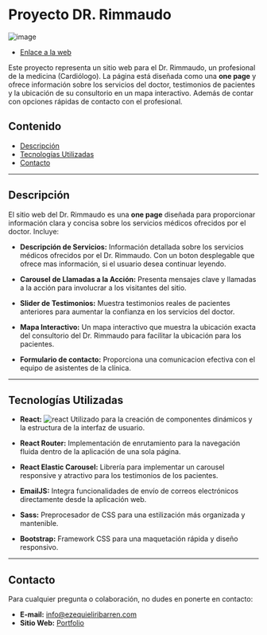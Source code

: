 # Proyecto DR. Rimmaudo 
![image](https://github.com/ezequieliribarren/Dr.Rimmaudo/assets/105462718/9857cc86-2ce4-4245-b110-c64cb4b571be)
- [Enlace a la web](https://www.drdiegobrimmaudo.com.ar/)


Este proyecto representa un sitio web para el Dr. Rimmaudo, un profesional de la medicina (Cardiólogo). La página está diseñada como una **one page** y ofrece información sobre los servicios del doctor, testimonios de pacientes y la ubicación de su consultorio en un mapa interactivo. Además de contar con opciones rápidas de contacto con el profesional.

## Contenido

- [Descripción](#descripción)
- [Tecnologías Utilizadas](#tecnologías-utilizadas)
- [Contacto](#contacto)

---


## Descripción

El sitio web del Dr. Rimmaudo es una **one page** diseñada para proporcionar información clara y concisa sobre los servicios médicos ofrecidos por el doctor. Incluye:

- **Descripción de Servicios:** Información detallada sobre los servicios médicos ofrecidos por el Dr. Rimmaudo. Con un boton desplegable que ofrece mas información, si el usuario desea continuar leyendo.

- **Carousel de Llamadas a la Acción:** Presenta mensajes clave y llamadas a la acción para involucrar a los visitantes del sitio.

- **Slider de Testimonios:** Muestra testimonios reales de pacientes anteriores para aumentar la confianza en los servicios del doctor.

- **Mapa Interactivo:** Un mapa interactivo que muestra la ubicación exacta del consultorio del Dr. Rimmaudo para facilitar la ubicación para los pacientes.
  
- **Formulario de contacto:** Proporciona una comunicacion efectiva con el equipo de asistentes de la clínica.

---


## Tecnologías Utilizadas

- **React:** ![react](https://github.com/ezequieliribarren/Dr.Rimmaudo/assets/105462718/fd64b8f1-e248-41c1-a279-f4a4b442259d) Utilizado para la creación de componentes dinámicos y la estructura de la interfaz de usuario.


- **React Router:** Implementación de enrutamiento para la navegación fluida dentro de la aplicación de una sola página.

- **React Elastic Carousel:** Librería para implementar un carousel responsive y atractivo para los testimonios de los pacientes.

- **EmailJS:** Integra funcionalidades de envío de correos electrónicos directamente desde la aplicación web.

- **Sass:** Preprocesador de CSS para una estilización más organizada y mantenible.

- **Bootstrap:** Framework CSS para una maquetación rápida y diseño responsivo.

---

## Contacto

Para cualquier pregunta o colaboración, no dudes en ponerte en contacto:

- **E-mail:** [info@ezequieliribarren.com](mailto:info@ezequieliribarren.com)
- **Sitio Web:** [Portfolio](https://ezequieliribarren.com/)
